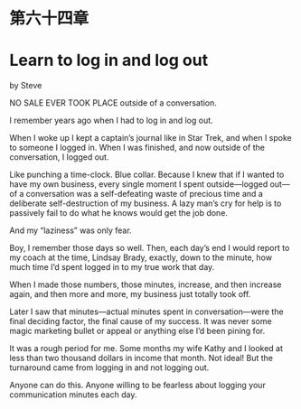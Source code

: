 # 第六十四章

# Learn to log in and log out

by Steve

NO SALE EVER TOOK PLACE outside of a conversation.

I remember years ago when I had to log in and log out.

When I woke up I kept a captain’s journal like in Star Trek, and when I spoke to someone I logged in. When I was finished, and now outside of the conversation, I logged out.

Like punching a time-clock. Blue collar. Because I knew that if I wanted to have my own business, every single moment I spent outside—logged out—of a conversation was a self-defeating waste of precious time and a deliberate self-destruction of my business. A lazy man’s cry for help is to passively fail to do what he knows would get the job done.

And my “laziness” was only fear.

Boy, I remember those days so well. Then, each day’s end I would report to my coach at the time, Lindsay Brady, exactly, down to the minute, how much time I’d spent logged in to my true work that day.

When I made those numbers, those minutes, increase, and then increase again, and then more and more, my business just totally took off.

Later I saw that minutes—actual minutes spent in conversation—were the final deciding factor, the final cause of my success. It was never some magic marketing bullet or appeal or anything else I’d been pining for.

It was a rough period for me. Some months my wife Kathy and I looked at less than two thousand dollars in income that month. Not ideal! But the turnaround came from logging in and not logging out.

Anyone can do this. Anyone willing to be fearless about logging your communication minutes each day.
